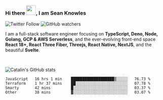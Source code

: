 ### Hi there <img src="https://raw.githubusercontent.com/MartinHeinz/MartinHeinz/master/wave.gif" width="30" />, I am Sean Knowles

![Twitter Follow](https://img.shields.io/twitter/follow/JuniorDEVed?style=social)  ![GitHub watchers](https://img.shields.io/github/watchers/JuniorDEVed/JuniorDEVed?style=social)

 I am a full-stack software engineer focusing on **TypeScript, Deno, Node, Golang, GCP & AWS Serverless**, and the ever-evolving front-end space **React 18+, React Three Fiber, Threejs, React Native, NextJS**, and the beautiful **Svelte**.
 
 <br>
 
 ![Catalin's GitHub stats](https://github-readme-stats.vercel.app/api?username=algoflows&theme=vue-dark)
 
 <!--START_SECTION:waka-->

```text
JavaScript   16 hrs 1 min    ███████████████████▒░░░░░   76.73 %
Terraform    1 hr 37 mins    ██░░░░░░░░░░░░░░░░░░░░░░░   07.78 %
Smarty       42 mins         █░░░░░░░░░░░░░░░░░░░░░░░░   03.37 %
Other        38 mins         ▓░░░░░░░░░░░░░░░░░░░░░░░░   03.07 %
```

<!--END_SECTION:waka-->
